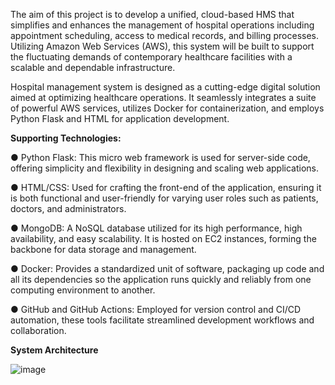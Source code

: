 The aim of this project is to develop a unified, cloud-based HMS that simplifies and enhances the management of hospital operations including appointment scheduling, access to medical records, and billing processes. Utilizing Amazon Web Services (AWS), this system will be built to support the fluctuating demands of contemporary healthcare facilities with a scalable and dependable infrastructure.

Hospital management system is designed as a cutting-edge digital solution aimed at optimizing healthcare operations. It seamlessly integrates a suite of powerful AWS services, utilizes Docker for containerization, and employs Python Flask and HTML for application development.

**Supporting Technologies:**

●	Python Flask: This micro web framework is used for server-side code, offering simplicity and flexibility in designing and scaling web applications.

●	HTML/CSS: Used for crafting the front-end of the application, ensuring it is both functional and user-friendly for varying user roles such as patients, doctors, and administrators.

●	MongoDB: A NoSQL database utilized for its high performance, high availability, and easy scalability. It is hosted on EC2 instances, forming the backbone for data storage and management.

●	Docker: Provides a standardized unit of software, packaging up code and all its dependencies so the application runs quickly and reliably from one computing environment to another.

●	GitHub and GitHub Actions: Employed for version control and CI/CD automation, these tools facilitate streamlined development workflows and collaboration.

**System Architecture**

![image](https://github.com/user-attachments/assets/beb60fa5-1454-4c27-ba94-e9eee37d8424)




